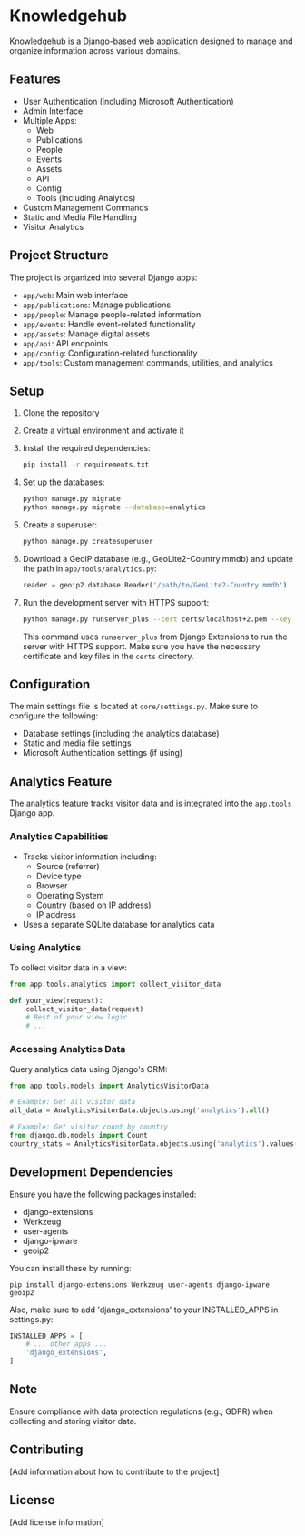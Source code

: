 # Knowledgehub

Knowledgehub is a Django-based web application designed to manage and organize information across various domains.

## Features

- User Authentication (including Microsoft Authentication)
- Admin Interface
- Multiple Apps:
  - Web
  - Publications
  - People
  - Events
  - Assets
  - API
  - Config
  - Tools (including Analytics)
- Custom Management Commands
- Static and Media File Handling
- Visitor Analytics

## Project Structure

The project is organized into several Django apps:

- `app/web`: Main web interface
- `app/publications`: Manage publications
- `app/people`: Manage people-related information
- `app/events`: Handle event-related functionality
- `app/assets`: Manage digital assets
- `app/api`: API endpoints
- `app/config`: Configuration-related functionality
- `app/tools`: Custom management commands, utilities, and analytics

## Setup

1. Clone the repository
2. Create a virtual environment and activate it
3. Install the required dependencies:
   ```bash
   pip install -r requirements.txt
   ```
4. Set up the databases:
   ```bash
   python manage.py migrate
   python manage.py migrate --database=analytics
   ```
5. Create a superuser:
   ```bash
   python manage.py createsuperuser
   ```
6. Download a GeoIP database (e.g., GeoLite2-Country.mmdb) and update the path in `app/tools/analytics.py`:
   ```python
   reader = geoip2.database.Reader('/path/to/GeoLite2-Country.mmdb')
   ```
7. Run the development server with HTTPS support:
   ```bash
   python manage.py runserver_plus --cert certs/localhost+2.pem --key certs/localhost+2-key.pem
   ```

   This command uses `runserver_plus` from Django Extensions to run the server with HTTPS support. Make sure you have the necessary certificate and key files in the `certs` directory.

## Configuration

The main settings file is located at `core/settings.py`. Make sure to configure the following:

- Database settings (including the analytics database)
- Static and media file settings
- Microsoft Authentication settings (if using)

## Analytics Feature

The analytics feature tracks visitor data and is integrated into the `app.tools` Django app.

### Analytics Capabilities

- Tracks visitor information including:
  - Source (referrer)
  - Device type
  - Browser
  - Operating System
  - Country (based on IP address)
  - IP address
- Uses a separate SQLite database for analytics data

### Using Analytics

To collect visitor data in a view:

```python
from app.tools.analytics import collect_visitor_data

def your_view(request):
    collect_visitor_data(request)
    # Rest of your view logic
    # ...
```

### Accessing Analytics Data

Query analytics data using Django's ORM:

```python
from app.tools.models import AnalyticsVisitorData

# Example: Get all visitor data
all_data = AnalyticsVisitorData.objects.using('analytics').all()

# Example: Get visitor count by country
from django.db.models import Count
country_stats = AnalyticsVisitorData.objects.using('analytics').values('country').annotate(count=Count('id'))
```

## Development Dependencies

Ensure you have the following packages installed:

- django-extensions
- Werkzeug
- user-agents
- django-ipware
- geoip2

You can install these by running:
```
pip install django-extensions Werkzeug user-agents django-ipware geoip2
```

Also, make sure to add 'django_extensions' to your INSTALLED_APPS in settings.py:

```python
INSTALLED_APPS = [
    # ... other apps ...
    'django_extensions',
]
```

## Note

Ensure compliance with data protection regulations (e.g., GDPR) when collecting and storing visitor data.

## Contributing

[Add information about how to contribute to the project]

## License

[Add license information]

